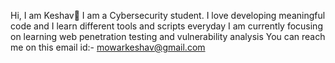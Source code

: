 Hi, I am Keshav👋
I am a Cybersecurity student. I love developing meaningful code and I learn different tools and scripts everyday
I am currently focusing on learning web penetration testing and vulnerability analysis
You can reach me on this email id:- mowarkeshav@gmail.com


<!---
mowarkeshav/mowarkeshav is a ✨ special ✨ repository because its `README.md` (this file) appears on your GitHub profile.
You can click the Preview link to take a look at your changes.
--->
